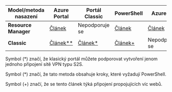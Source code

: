 | **Model/metoda nasazení** | **Azure Portal** | **Portál Classic** | **PowerShell** | **Azure CLI** |
| --- | --- | --- | --- | --- |
| **Resource Manager** |[Článek](../articles/vpn-gateway/vpn-gateway-howto-site-to-site-resource-manager-portal.md) |Nepodporuje se |[Článek](../articles/vpn-gateway/vpn-gateway-create-site-to-site-rm-powershell.md) | [Článek](../articles/vpn-gateway/vpn-gateway-howto-site-to-site-resource-manager-cli.md) |
| **Classic** |[Článek**](../articles/vpn-gateway/vpn-gateway-howto-site-to-site-classic-portal.md) |[Článek*](../articles/vpn-gateway/vpn-gateway-site-to-site-create.md) |[Článek+](../articles/vpn-gateway/vpn-gateway-multi-site.md) | Nepodporuje se |

Symbol (*) značí, že klasický portál můžete podporovat vytvoření jenom jednoho připojení sítě VPN typu S2S.

Symbol (*) značí, že tato metoda obsahuje kroky, které vyžadují PowerShell.

Symbol (+) značí, že se tento článek týká připojení propojujících víc webů.